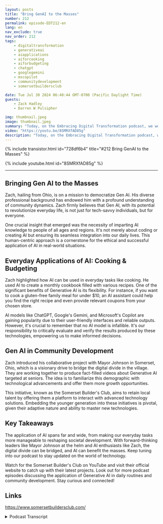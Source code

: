 ```yaml
---
layout: posts
title: "Bring GenAI to the Masses"
number: 212
permalink: episode-EDT212-en
lang: en
nav_exclude: true
nav_order: 212
tags:
    - digitaltransformation
    - generativeai
    - aiapplications
    - aiforcooking
    - aiforbudgeting
    - chatgpt
    - googlegemini
    - mscopilot
    - communitydevelopment
    - somersetbuildersclub

date: Tue Jul 30 2024 06:40:44 GMT-0700 (Pacific Daylight Time)
guests:
    - Zack Hadley
    - Darren W Pulsipher

img: thumbnail.jpeg
image: thumbnail.jpeg
summary: "Today, on the Embracing Digital Transformation podcast, we were joined by Zach Hadley, a multifaceted professional with an extensive background spanning from city planning to corporate real estate development. Together, with our host and Chief Solution Architect Darren Pulsipher, we explored the incredible potential of Generative AI (Gen AI) and its transformative role in enhancing daily lives, particularly of seniors."
video: "https://youtu.be/8SMRXfAD85g"
description: "Today, on the Embracing Digital Transformation podcast, we were joined by Zach Hadley, a multifaceted professional with an extensive background spanning from city planning to corporate real estate development. Together, with our host and Chief Solution Architect Darren Pulsipher, we explored the incredible potential of Generative AI (Gen AI) and its transformative role in enhancing daily lives, particularly of seniors."
---
```


<div>
{% include transistor.html id="728df6b4" title="#212 Bring GenAI to the Masses" %}

{% include youtube.html id="8SMRXfAD85g" %}
</div>

---

## Bringing Gen AI to the Masses

Zach, hailing from Ohio, is on a mission to democratize Gen AI. His diverse professional background has endowed him with a profound understanding of community dynamics. Zach firmly believes that Gen AI, with its potential to revolutionize everyday life, is not just for tech-savvy individuals, but for everyone.

One crucial insight that emerged was the necessity of imparting AI knowledge to people of all ages and regions. It's not merely about coding or creating AI but ensuring its seamless integration into our daily lives. This human-centric approach is a cornerstone for the ethical and successful application of AI in real-world situations.

## Everyday Applications of AI: Cooking & Budgeting 

Zach highlighted how AI can be used in everyday tasks like cooking. He used AI to create a monthly cookbook filled with various recipes. One of the significant benefits of Generative AI is its flexibility. For instance, if you want to cook a gluten-free family meal for under $10, an AI assistant could help you find the right recipe and even provide relevant coupons from your chosen store.

AI models like ChatGPT, Google's Gemini, and Microsoft's Copilot are gaining popularity due to their user-friendly interfaces and reliable outputs. However, it's crucial to remember that no AI model is infallible. It's our responsibility to critically evaluate and verify the results produced by these technologies, empowering us to make informed decisions.

## Gen AI in Community Development

Zach introduced his collaborative project with Mayor Johnson in Somerset, Ohio, which is a visionary drive to bridge the digital divide in the village. They are working together to produce fact-filled videos about Generative AI targeted at seniors. The idea is to familiarize this demographic with technological advancements and offer them more growth opportunities.

This initiative, known as the Somerset Builder's Club, aims to retain local talent by offering them a platform to interact with advanced technology solutions. Embedding the younger generation into these initiatives is pivotal, given their adaptive nature and ability to master new technologies.

## Key Takeaways

The application of AI spans far and wide, from making our everyday tasks more manageable to reshaping societal development. With forward-thinking leaders like Mayor Johnson at the helm and AI enthusiasts like Zach, the digital divide can be bridged, and AI can benefit the masses. Keep tuning into our podcast to stay updated on the world of technology.

Watch for the Somerset Builder's Club on YouTube and visit their official website to catch up with their latest projects. Look out for more podcast episodes discussing the application of Generative AI in daily routines and community development. Stay curious and connected!

## Links

https://www.somersetbuildersclub.com/



<details>
<summary> Podcast Transcript </summary>

<p></p>

</details>
